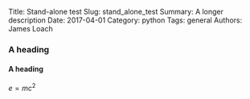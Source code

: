 Title: Stand-alone test
Slug: stand_alone_test
Summary: A longer description
Date: 2017-04-01
Category: python
Tags: general
Authors: James Loach

### A heading
#### A heading

$e=mc^2$

